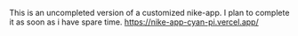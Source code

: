 This is an uncompleted version of a customized nike-app.
I plan to complete it as soon as i have spare time.
https://nike-app-cyan-pi.vercel.app/
